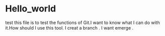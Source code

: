 # Hello_world
test
this file is to test the functions of Git.I want to know what I can do with it.How should I use this tool.
I creat a branch . I want emerge .
